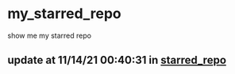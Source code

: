 # my_starred_repo
show me my starred repo

update at 11/14/21 00:40:31 in [starred_repo](./index.html)
---


